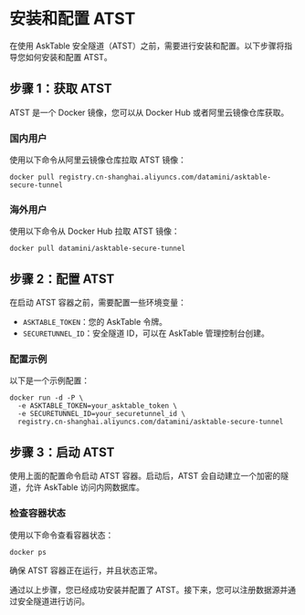# 安装和配置 ATST

在使用 AskTable 安全隧道（ATST）之前，需要进行安装和配置。以下步骤将指导您如何安装和配置 ATST。

## 步骤 1：获取 ATST

ATST 是一个 Docker 镜像，您可以从 Docker Hub 或者阿里云镜像仓库获取。

### 国内用户

使用以下命令从阿里云镜像仓库拉取 ATST 镜像：

```docker pull registry.cn-shanghai.aliyuncs.com/datamini/asktable-secure-tunnel```

### 海外用户

使用以下命令从 Docker Hub 拉取 ATST 镜像：

```docker pull datamini/asktable-secure-tunnel```

## 步骤 2：配置 ATST

在启动 ATST 容器之前，需要配置一些环境变量：

- `ASKTABLE_TOKEN`：您的 AskTable 令牌。
- `SECURETUNNEL_ID`：安全隧道 ID，可以在 AskTable 管理控制台创建。

### 配置示例

以下是一个示例配置：

```docker
docker run -d -P \
  -e ASKTABLE_TOKEN=your_asktable_token \
  -e SECURETUNNEL_ID=your_securetunnel_id \
  registry.cn-shanghai.aliyuncs.com/datamini/asktable-secure-tunnel
```

## 步骤 3：启动 ATST

使用上面的配置命令启动 ATST 容器。启动后，ATST 会自动建立一个加密的隧道，允许 AskTable 访问内网数据库。

### 检查容器状态

使用以下命令查看容器状态：

```docker ps```

确保 ATST 容器正在运行，并且状态正常。

通过以上步骤，您已经成功安装并配置了 ATST。接下来，您可以注册数据源并通过安全隧道进行访问。
